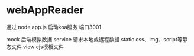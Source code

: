 # webAppReader
通过 node app.js 启动koa服务 端口3001

mock 后端模拟数据
service 请求本地或远程数据
static css、img、script等静态文件
view ejs模板文件

